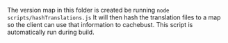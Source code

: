 The version map in this folder is created be running `node scripts/hashTranslations.js`
It will then hash the translation files to a map so the client can use that information to cachebust.
This script is automatically run during build.